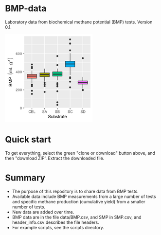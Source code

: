 # BMP-data
Laboratory data from biochemical methane potential (BMP) tests.
Version 0.1.

![Plot of data in BMP.csv](plots/BMP_small.png)

# Quick start
To get everything, select the green "clone or download" button above, and then "download ZIP'.
Extract the downloaded file.

# Summary
* The purpose of this repository is to share data from BMP tests.
* Available data include BMP measurements from a large number of tests and specific methane production (cumulative yield) from a smaller number of tests.
* New data are added over time.
* BMP data are in the file data/BMP.csv, and SMP in SMP.csv, and header\_info.csv describes the file headers.
* For example scripts, see the scripts directory.  

